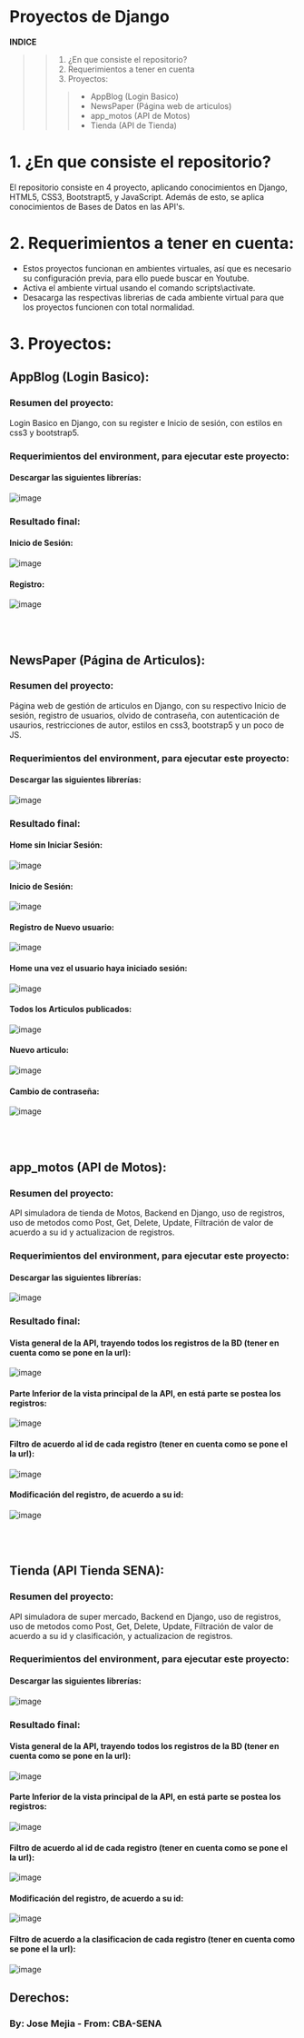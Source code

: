 # Proyectos de Django

**INDICE**
>> 1. ¿En que consiste el repositorio?
>> 2. Requerimientos a tener en cuenta
>> 3. Proyectos:
>>>* AppBlog (Login Basico)
>>>* NewsPaper (Página web de articulos)
>>>* app_motos (API de Motos)
>>>* Tienda (API de Tienda)


# 1. ¿En que consiste el repositorio?
El repositorio consiste en 4 proyecto, aplicando conocimientos en Django, HTML5, CSS3, Bootstrapt5, y JavaScript. Además de esto, 
se aplica conocimientos de Bases de Datos en las API's.

# 2. Requerimientos a tener en cuenta:
- Estos proyectos funcionan en ambientes virtuales, así que es 
  necesario su configuración previa, para ello puede buscar en 
  Youtube.
- Activa el ambiente virtual usando el comando scripts\activate.
- Desacarga las respectivas librerias de cada ambiente virtual para 
  que los proyectos funcionen con total normalidad.



# 3. Proyectos:

## AppBlog (Login Basico):

### Resumen del proyecto:
Login Basico en Django, con su register e Inicio de sesión, con estilos en css3 y bootstrap5.

### Requerimientos del environment, para ejecutar este proyecto:
#### Descargar las siguientes librerías:
![image](https://user-images.githubusercontent.com/101678570/207759521-1400a38c-a054-49f3-85da-49239545e701.png)

### Resultado final:
#### Inicio de Sesión:
![image](https://user-images.githubusercontent.com/101678570/207752278-a46d4823-8987-44f5-9711-a3975fdc846f.png)
#### Registro:
![image](https://user-images.githubusercontent.com/101678570/207752351-d8bb5efa-9c23-4ab7-9d91-201e4c36ec86.png)

<br><br>
## NewsPaper (Página de Articulos):

### Resumen del proyecto:
Página web de gestión de articulos en Django, con su respectivo Inicio de sesión, registro de usuarios, olvido de contraseña, con autenticación de usaurios, restricciones de autor, estilos en css3, bootstrap5 y un poco de JS.

### Requerimientos del environment, para ejecutar este proyecto: 
#### Descargar las siguientes librerías:
![image](https://user-images.githubusercontent.com/101678570/207759521-1400a38c-a054-49f3-85da-49239545e701.png)

### Resultado final:
#### Home sin Iniciar Sesión:
![image](https://user-images.githubusercontent.com/101678570/207761099-00c9fc8e-55b9-4a4f-94e6-c84c89d5a36d.png)
#### Inicio de Sesión:
![image](https://user-images.githubusercontent.com/101678570/207761279-510632ad-cf93-4b68-9df2-258216f0e2f1.png)
#### Registro de Nuevo usuario:
![image](https://user-images.githubusercontent.com/101678570/207761903-21c2d200-e099-47c8-a8b3-6e80654390cf.png)
#### Home una vez el usuario haya iniciado sesión:
![image](https://user-images.githubusercontent.com/101678570/207761407-60b729aa-5e2f-473e-806d-fc29ec79a9ac.png)
#### Todos los Articulos publicados:
![image](https://user-images.githubusercontent.com/101678570/207761465-aae5d1a0-7faa-427b-9253-ad2f1f07e41f.png)
#### Nuevo articulo:
![image](https://user-images.githubusercontent.com/101678570/207761513-9e0af4e8-2914-4607-807b-0233689f483a.png)
#### Cambio de contraseña:
![image](https://user-images.githubusercontent.com/101678570/207761542-51f782c1-615a-4660-80bd-76f231964423.png)


<br><br>
## app_motos (API de Motos):

### Resumen del proyecto:
API simuladora de tienda de Motos, Backend en Django, uso de registros, uso de metodos como Post, Get, Delete, Update, Filtración de valor de acuerdo a su id y actualizacion de registros.

### Requerimientos del environment, para ejecutar este proyecto:
#### Descargar las siguientes librerías:
![image](https://user-images.githubusercontent.com/101678570/207763899-56314e41-2087-46fb-92ec-268f8a06950b.png)


### Resultado final:
#### Vista general de la API, trayendo todos los registros de la BD (tener en cuenta como se pone en la url):
![image](https://user-images.githubusercontent.com/101678570/207764077-c606a1bc-b9ee-43b2-a615-072703b8ae7c.png)

#### Parte Inferior de la vista principal de la API, en está parte se postea los registros:
![image](https://user-images.githubusercontent.com/101678570/207764292-dda43885-97ed-4847-9eac-2664fbb7b1bb.png)

#### Filtro de acuerdo al id de cada registro (tener en cuenta como se pone el la url):
![image](https://user-images.githubusercontent.com/101678570/207764534-dc5e274c-1b44-4f00-b011-7a2d9445e503.png)

#### Modificación del registro, de acuerdo a su id:
![image](https://user-images.githubusercontent.com/101678570/207764619-aa6edfef-1796-401e-ad7f-fb3880dc7869.png)


<br><br>
## Tienda (API Tienda SENA):

### Resumen del proyecto:
API simuladora de super mercado, Backend en Django, uso de registros, uso de metodos como Post, Get, Delete, Update, Filtración de valor de acuerdo a su id y clasificación, y actualizacion de registros.

### Requerimientos del environment, para ejecutar este proyecto:
#### Descargar las siguientes librerías:
![image](https://user-images.githubusercontent.com/101678570/207764806-b39729d8-7f2b-4e54-ade1-4bcd2a4a3260.png)

### Resultado final:

#### Vista general de la API, trayendo todos los registros de la BD (tener en cuenta como se pone en la url):
![image](https://user-images.githubusercontent.com/101678570/207766018-31c2ad43-83a1-4a93-b4e2-9c794187cd36.png)

#### Parte Inferior de la vista principal de la API, en está parte se postea los registros:
![image](https://user-images.githubusercontent.com/101678570/207766155-b4dba13a-aa7b-45ad-b043-bc6b23a7d94c.png)

#### Filtro de acuerdo al id de cada registro (tener en cuenta como se pone el la url):
![image](https://user-images.githubusercontent.com/101678570/207766235-9a6a13e9-dcb1-45f6-b8fd-1aea5d8561a4.png)

#### Modificación del registro, de acuerdo a su id:
![image](https://user-images.githubusercontent.com/101678570/207766330-90060c91-be7b-4bed-9e8b-7838c9fda9df.png)

#### Filtro de acuerdo a la clasificacion de cada registro (tener en cuenta como se pone el la url):
![image](https://user-images.githubusercontent.com/101678570/207766472-1d168464-4437-4d05-9602-ecafbe27e6da.png)



## Derechos:
### By: Jose Mejia - From: CBA-SENA
